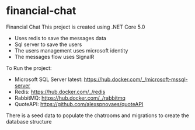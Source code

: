 # financial-chat
Financial Chat
This project is created using .NET Core 5.0
- Uses redis to save the messages data 
- Sql server to save the users
- The users management uses microsoft identity
- The messages flow uses SignalR

To Run the project:
- Microsoft SQL Server latest: https://hub.docker.com/_/microsoft-mssql-server
- Redis: https://hub.docker.com/_/redis
- RabbitMQ: https://hub.docker.com/_/rabbitmq
- QuoteAPI: https://github.com/alexspnovaes/quoteAPI

There is a seed data to populate the chatrooms and migrations to create the database structure
